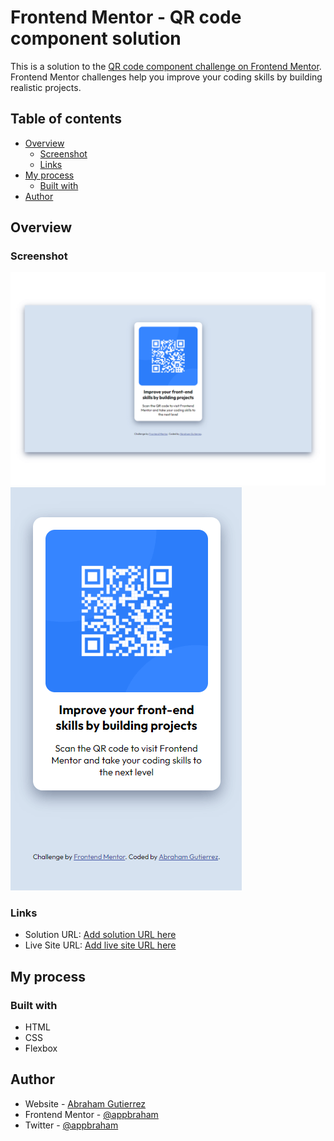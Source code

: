 # Frontend Mentor - QR code component solution

This is a solution to the [QR code component challenge on Frontend Mentor](https://www.frontendmentor.io/challenges/qr-code-component-iux_sIO_H). Frontend Mentor challenges help you improve your coding skills by building realistic projects. 

## Table of contents

- [Overview](#overview)
  - [Screenshot](#screenshot)
  - [Links](#links)
- [My process](#my-process)
  - [Built with](#built-with)
- [Author](#author)

## Overview

### Screenshot

![](./design/desktop-preview.png)
![](./design/mobile-preview.png)

### Links

- Solution URL: [Add solution URL here](https://github.com/appbraham/qr-code-component-main.git)
- Live Site URL: [Add live site URL here](https://your-live-site-url.com)

## My process

### Built with

- HTML
- CSS
- Flexbox

## Author

- Website - [Abraham Gutierrez](https://github.com/appbraham)
- Frontend Mentor - [@appbraham](https://www.frontendmentor.io/profile/appbraham)
- Twitter - [@appbraham](https://www.twitter.com/appbraham)